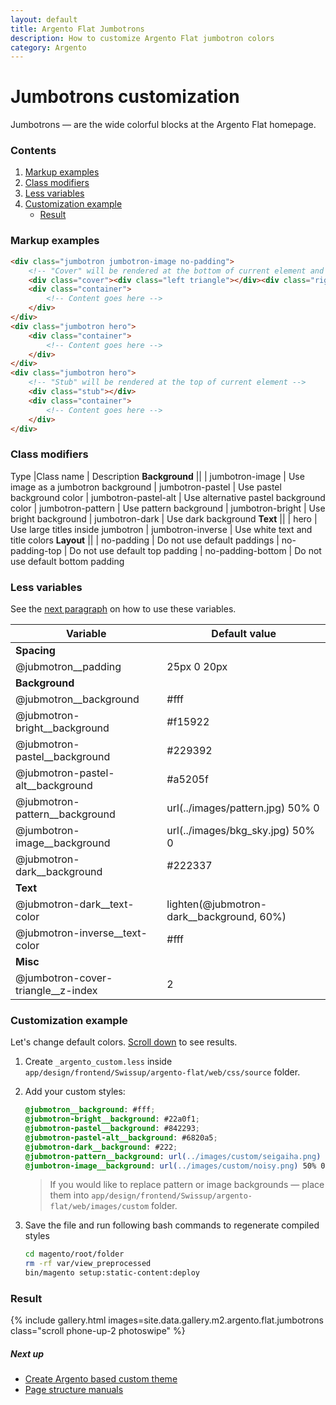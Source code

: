 ```yaml
---
layout: default
title: Argento Flat Jumbotrons
description: How to customize Argento Flat jumbotron colors
category: Argento
---
```


# Jumbotrons customization

Jumbotrons — are the wide colorful blocks at the Argento Flat homepage.

### Contents

 1. [Markup examples](#markup-examples)
 2. [Class modifiers](#class-modifiers)
 3. [Less variables](#less-variables)
 4. [Customization example](#customization-example)
    - [Result](#result)

### Markup examples

```html
<div class="jumbotron jumbotron-image no-padding">
    <!-- "Cover" will be rendered at the bottom of current element and will partially cover its content -->
    <div class="cover"><div class="left triangle"></div><div class="right triangle"></div></div>
    <div class="container">
        <!-- Content goes here -->
    </div>
</div>
<div class="jumbotron hero">
    <div class="container">
        <!-- Content goes here -->
    </div>
</div>
<div class="jumbotron hero">
    <!-- "Stub" will be rendered at the top of current element -->
    <div class="stub"></div>
    <div class="container">
        <!-- Content goes here -->
    </div>
</div>
```

### Class modifiers

Type |Class name | Description
**Background** ||
| jumbotron-image | Use image as a jumbotron background
| jumbotron-pastel | Use pastel background color
| jumbotron-pastel-alt | Use alternative pastel background color
| jumbotron-pattern | Use pattern background
| jumbotron-bright | Use bright background
| jumbotron-dark | Use dark background
**Text** ||
| hero | Use large titles inside jumbotron
| jumbotron-inverse | Use white text and title colors
**Layout** ||
| no-padding | Do not use default paddings
| no-padding-top | Do not use default top padding
| no-padding-bottom | Do not use default bottom padding

### Less variables

See the [next paragraph](#customization-example) on how to use these variables.

Variable | Default value
---------|--------------
**Spacing** |
@jubmotron__padding | 25px 0 20px
**Background** |
@jubmotron__background | #fff
@jubmotron-bright__background | #f15922
@jubmotron-pastel__background | #229392
@jubmotron-pastel-alt__background | #a5205f
@jubmotron-pattern__background | url(../images/pattern.jpg) 50% 0
@jumbotron-image__background | url(../images/bkg_sky.jpg) 50% 0
@jubmotron-dark__background | #222337
**Text** |
@jubmotron-dark__text-color | lighten(@jubmotron-dark__background, 60%)
@jubmotron-inverse__text-color | #fff
**Misc** |
@jumbotron-cover-triangle__z-index | 2

### Customization example

Let's change default colors. [Scroll down](#result) to see results.

 1. Create `_argento_custom.less` inside
    `app/design/frontend/Swissup/argento-flat/web/css/source` folder.
 3. Add your custom styles:

    ```scss
    @jubmotron__background: #fff;
    @jubmotron-bright__background: #22a0f1;
    @jubmotron-pastel__background: #842293;
    @jubmotron-pastel-alt__background: #6820a5;
    @jubmotron-dark__background: #222;
    @jubmotron-pattern__background: url(../images/custom/seigaiha.png) 50% 0;
    @jumbotron-image__background: url(../images/custom/noisy.png) 50% 0;
    ```

    > If you would like to replace pattern or image backgrounds — place them into
    > `app/design/frontend/Swissup/argento-flat/web/images/custom` folder.

 4. Save the file and run following bash commands to regenerate compiled styles

    ```bash
    cd magento/root/folder
    rm -rf var/view_preprocessed
    bin/magento setup:static-content:deploy
    ```

### Result

{% include gallery.html images=site.data.gallery.m2.argento.flat.jumbotrons class="scroll phone-up-2 photoswipe" %}

##### Next up

- [Create Argento based custom theme](/m2/argento/customization/custom-theme/)
- [Page structure manuals](/m2/argento/flat/page-structure/)

